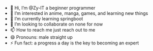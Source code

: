 - 👋 Hi, I’m @Zy-IT a beginner programmer
- 👀 I’m interested in anime, manga, games, and learning new things
- 🌱 I’m currently learning springboot
- 💞️ I’m looking to collaborate on none for now
- 📫 How to reach me just reach out to me
- 😄 Pronouns: male straight up
- ⚡ Fun fact: a progress a day is the key to becoming an expert

<!---
Zy-IT/Zy-IT is a ✨ special ✨ repository because its `README.md` (this file) appears on your GitHub profile.
You can click the Preview link to take a look at your changes.
--->
